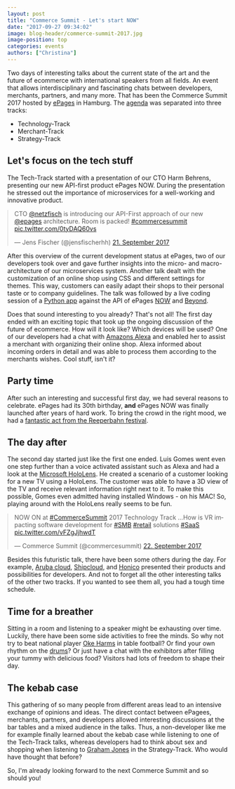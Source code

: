 ```yaml
---
layout: post
title: "Commerce Summit - Let's start NOW"
date: "2017-09-27 09:34:02"
image: blog-header/commerce-summit-2017.jpg
image-position: top
categories: events
authors: ["Christina"]
---
```

<style>

.twitter-tweet {
  margin: auto;
}
</style>

Two days of interesting talks about the current state of the art and the future of ecommerce with international speakers from all fields.
An event that allows interdisciplinary and fascinating chats between developers, merchants, partners, and many more.
That has been the Commerce Summit 2017 hosted by [ePages](https://www.epages.com/) in Hamburg.
The [agenda](https://www.commerce-summit.com/en/agenda/) was separated into three tracks:
* Technology-Track
* Merchant-Track
* Strategy-Track

## Let's focus on the tech stuff

The Tech-Track started with a presentation of our CTO Harm Behrens, presenting our new API-first product ePages NOW.
During the presentation he stressed out the importance of microservices for a well-working and innovative product.

<blockquote class="twitter-tweet" data-lang="de"><p lang="en" dir="ltr">CTO <a href="https://twitter.com/netzfisch">@netzfisch</a> is introducing our API-First approach of our new <a href="https://twitter.com/epages">@epages</a> architecture. Room is packed! <a href="https://twitter.com/hashtag/commercesummit?src=hash">#commercesummit</a> <a href="https://t.co/0tyDAQ60vs">pic.twitter.com/0tyDAQ60vs</a></p>&mdash; Jens Fischer (@jensfischerhh) <a href="https://twitter.com/jensfischerhh/status/910795524508352512">21. September 2017</a></blockquote>
<script async src="//platform.twitter.com/widgets.js" charset="utf-8"></script>

After this overview of the current development status at ePages, two of our developers took over and gave further insights into the micro- and macro-architecture of our microservices system.
Another talk dealt with the customization of an online shop using CSS and different settings for themes.
This way, customers can easily adapt their shops to their personal taste or to company guidelines.
The talk was followed by a live coding session of a [Python app](ttps://github.com/ooz/epages-rest-python-examples/tree/master/beautiful_order_documents) against the API of ePages [NOW](https://developer.epages.com/apps) and [Beyond](https://s3.eu-central-1.amazonaws.com/new-docu-epages/index.html).

Does that sound interesting to you already?
That's not all!
The first day ended with an exciting topic that took up the ongoing discussion of the future of ecommerce.
How will it look like?
Which devices will be used?
One of our developers had a chat with [Amazons Alexa](https://developer.amazon.com/alexa) and enabled her to assist a merchant with organizing their online shop.
Alexa informed about incoming orders in detail and was able to process them according to the merchants wishes.
Cool stuff, isn't it?

## Party time

After such an interesting and successful first day, we had several reasons to celebrate.
ePages had its 30th birthday, **and** ePages NOW was finally launched after years of hard work.
To bring the crowd in the right mood, we had a [fantastic act from the Reeperbahn festival](http://betsymusic.co.uk/).

## The day after

The second day started just like the first one ended.
Luis Gomes went even one step further than a voice activated assistant such as Alexa and had a look at the [Microsoft HoloLens](https://developer.microsoft.com/en-us/windows/mixed-reality/).
He created a scenario of a customer looking for a new TV using a HoloLens.
The customer was able to have a 3D view of the TV and receive relevant information right next to it.
To make this possible, Gomes even admitted having installed Windows - on his MAC!
So, playing around with the HoloLens really seems to be fun.

<blockquote class="twitter-tweet" data-lang="de"><p lang="en" dir="ltr">NOW ON at <a href="https://twitter.com/hashtag/CommerceSummit?src=hash">#CommerceSummit</a> 2017 Technology Track ...How is VR impacting software development for <a href="https://twitter.com/hashtag/SMB?src=hash">#SMB</a> <a href="https://twitter.com/hashtag/retail?src=hash">#retail</a> solutions <a href="https://twitter.com/hashtag/SaaS?src=hash">#SaaS</a> <a href="https://t.co/vFZgJjhwdT">pic.twitter.com/vFZgJjhwdT</a></p>&mdash; Commerce Summit (@commercesummit) <a href="https://twitter.com/commercesummit/status/911154681111597056">22. September 2017</a></blockquote>
<script async src="//platform.twitter.com/widgets.js" charset="utf-8"></script>

Besides this futuristic talk, there have been some others during the day.
For example, [Aruba cloud](https://www.arubacloud.com/), [Shipcloud](https://www.shipcloud.io/), and [Honico](https://www.honico.com/en/home.html) presented their products and possibilities for developers.
And not to forget all the other interesting talks of the other two tracks.
If you wanted to see them all, you had a tough time schedule.

## Time for a breather

Sitting in a room and listening to a speaker might be exhausting over time.
Luckily, there have been some side activities to free the minds.
So why not try to beat national player [Oke Harms](https://www.kickerkult.de/epages/61190833.sf/de_DE/?ObjectPath=Categories) in table football?
Or find your own rhythm on the [drums](http://bodrum-webshop.de/)?
Or just have a chat with the exhibitors after filling your tummy with delicious food?
Visitors had lots of freedom to shape their day.

## The kebab case

This gathering of so many people from different areas lead to an intensive exchange of opinions and ideas.
The direct contact between ePagees, merchants, partners, and developers allowed interesting discussions at the bar tables and a mixed audience in the talks.
Thus, a non-developer like me for example finally learned about the kebab case while listening to one of the Tech-Track talks, whereas developers had to think about sex and shopping when listening to [Graham Jones](https://www.grahamjones.co.uk/) in the Strategy-Track.
Who would have thought that before?

So, I'm already looking forward to the next Commerce Summit and so should you!
